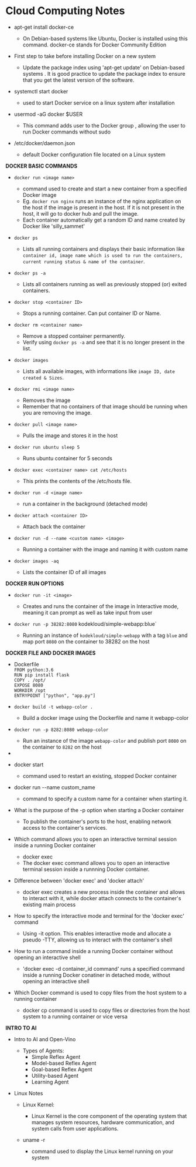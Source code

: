 # Cloud Computing Notes

* apt-get install docker-ce 
  * On Debian-based systems like Ubuntu, Docker is installed using this command. docker-ce stands for Docker Community Edition

* First step to take before installing Docker on a new system
  * Update the package index using 'apt-get update' on Debian-based systems . It is good practice to update the package index to ensure that you get the latest version of the software.

* systemctl start docker
  * used to start Docker service on a linux system after installation

* usermod -aG docker $USER 
  * This command adds user to the Docker group , allowing the user to run Docker commands without sudo

* /etc/docker/daemon.json
  * default Docker configuration file located on a Linux system

**DOCKER BASIC COMMANDS**

* `docker run <image name>` 
  * command used to create and start a new container from a specified Docker image
  * Eg. `docker run nginx` runs an instance of the nginx application on the host if the image is present in the host. If it is not present in the host, it will go to docker hub and pull the image.
  * Each container automatically get a random ID and name created by Docker like 'silly_sammet'

* `docker ps`
  * Lists all running containers and displays their basic information like `container id, image name which is used to run the containers, current running status & name of the container`.

* `docker ps -a`
  * Lists all containers running as well as previously stopped (or) exited containers.

* `docker stop <container ID>` 
  * Stops a running container. Can put container ID or Name.

* `docker rm <container name>`
  * Remove a stopped container permanently.
  * Verify using `docker ps -a` and see that it is no longer present in the list.

* `docker images`
  * Lists all available images, with informations like `image ID, date created & Sizes`.

* `docker rmi <image name>`
  * Removes the image
  * Remember that no containers of that image should be running when you are removing the image.

* `docker pull <image name>`
  * Pulls the image and stores it in the host

* `docker run ubuntu sleep 5`
  * Runs ubuntu container for 5 seconds
* `docker exec <container name> cat /etc/hosts`
  * This prints the contents of the /etc/hosts file.

* `docker run -d <image name>`
  * run a container in the background (detached mode)
* `docker attach <container ID>`
  * Attach back the container

* `docker run -d --name <custom name> <image>`
  * Running a container with the image and naming it with custom name    

* `docker images -aq`
  * Lists the container ID of all images     

**DOCKER RUN OPTIONS**

* `docker run -it <image>`
  * Creates and runs the container of the image in Interactive mode, meaning it can prompt as well as take input from user

* `docker run -p 38282:8080` kodekloud/simple-webapp:blue`
  * Running an instance of `kodekloud/simple-webapp` with a tag `blue` and map port `8080` on the container to 38282 on the host

**DOCKER FILE AND DOCKER IMAGES**
* Dockerfile
  </br>
  `FROM python:3.6` </br>
  `RUN pip install flask` </br>
  `COPY . /opt/` </br>
  `EXPOSE 8080` </br>
  `WORKDIR /opt` </br>
  `ENTRYPOINT ["python", "app.py"]` </br>

* `docker build -t webapp-color .`
   * Build a docker image using the Dockerfile and name it webapp-color

* `docker run -p 8282:8080 webapp-color`
   * Run an instance of the image `webapp-color` and publish port `8080` on the container to `8282` on the host
 
* 

  








* docker start
  * command used to restart an existing, stopped Docker container
   

* docker run --name custom_name
  * command to specify a custom name for a container when starting it.

* What is the purpose of the -p option when starting a Docker container
  * To publish the container's ports to the host, enabling network access to the container's services.

* Which command allows you to open an interactive terminal session inside a running Docker container
  * docker exec
  * The docker exec command allows you to open an interactive terminal session inside a runnning Docker container. 

* Difference between 'docker exec' and 'docker attach' 
  * docker exec creates a new process inside the container and allows to interact with it, while docker attach connects to the container's existing main process

* How to specify the interactive mode and terminal for the 'docker exec' command
  * Using -it option. This enables interactive mode and allocate a pseudo -TTY, allowing us to interact with the container's shell

* How to run a command inside a running Docker container without opening an interactive shell
  * 'docker exec -d container_id command' runs a specified command inside a running Docker conatiner in detached mode, without opening an interactive shell

* Which Docker command is used to copy files from the host system to a running container
  * docker cp command is used to copy files or directories from the host system to a running container or vice versa





**INTRO TO AI**

* Intro to AI and Open-Vino
  * Types of Agents:
    * Simple Reflex Agent
    * Model-based Reflex Agent
    * Goal-based Reflex Agent
    * Utility-based Agent
    * Learning Agent




* Linux Notes
  * Linux Kernel: 
    * Linux Kernel is the core component of the operating system that manages system resources, hardware communication, and system calls from user applications.

  * uname -r 
    * command used to display the Linux kernel running on your system 
